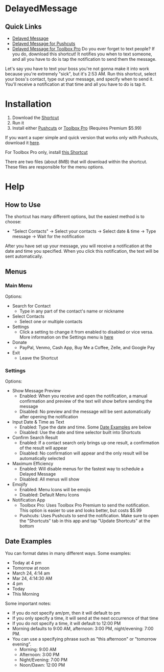 # DelayedMessage
## Quick Links
* [Delayed Message](https://www.icloud.com/shortcuts/a91f4891084f48b59a66a48e5243be5e)
* [Delayed Message for Pushcuts](https://www.icloud.com/shortcuts/26792b7454d048d8a25e57c7ec34e76f)
* [Delayed Message for Toolbox Pro](https://www.icloud.com/shortcuts/ee4c915fb09c4d0f9dcb407656600240)
Do you ever forget to text people? If you do, download this shortcut! It notifies you when to text someone, and all you have to do is tap the notification to send them the message.

Let's say you have to text your boss you're not gonna make it into work because you're extremely "sick", but it's 2:53 AM. Run this shortcut, select your boss's contact, type out your message, and specify when to send it. You'll receive a notification at that time and all you have to do is tap it.

# Installation
1. Download the [Shortcut](https://www.icloud.com/shortcuts/a91f4891084f48b59a66a48e5243be5e)
2. Run it
3. Install either [Pushcuts](https://apps.apple.com/us/app/pushcut-shortcuts-automation/id1450936447?uo=4) or [Toolbox Pro](https://apps.apple.com/us/app/toolbox-pro-for-shortcuts/id1476205977?uo=4) (Requires Premium $5.99)

If you want a super simple and quick version that works only with Pushcuts, download it [here](https://www.icloud.com/shortcuts/26792b7454d048d8a25e57c7ec34e76f). 

For Toolbox Pro only, install [this Shortcut](https://www.icloud.com/shortcuts/ee4c915fb09c4d0f9dcb407656600240)

There are two files (about 8MB) that will download within the shortcut. These files are responsible for the menu options.

# Help
## How to Use
The shortcut has many different options, but the easiest method is to choose: 
* "Select Contacts" -> Select your contacts -> Select date & time -> Type message -> Wait for the notification

After you have set up your message, you will receive a notification at the date and time you specified. When you click this notification, the text will be sent automatically.

## Menus
### Main Menu
Options: 
* Search for Contact
   * Type in any part of the contact's name or nickname
* Select Contacts
   * Select one or multiple contacts
* Settings
   * Click a setting to change it from enabled to disabled or vice versa. More information on the Settings menu is [here](#Settings)
* Donate
   * PayPal, Venmo, Cash App, Buy Me a Coffee, Zelle, and Google Pay
* Exit
   * Leave the Shortcut
### Settings
Options:
* Show Message Preview
   * Enabled: When you receive and open the notification, a manual confirmation and preview of the text will show before sending the message
   * Disabled: No preview and the message will be sent automatically after opening the notification
* Input Date & Time as Text
   * Enabled: Type the date and time. Some [Date Examples](#Date-Examples) are below
   * Disabled: Use the date and time selector built into Shortcuts
* Confirm Search Result
   * Enabled: If a contact search only brings up one result, a confirmation of the result will appear
   * Disabled: No confirmation will appear and the only result will be automatically selected
* Maximum Efficiency
   * Enabled: Will disable menus for the fastest way to schedule a Delayed Message
   * Disabled: All menus will show
* Emojify
   * Enabled: Menu Icons will be emojis
   * Disabled: Default Menu Icons
* Notification App
   * Toolbox Pro: Uses Toolbox Pro Premium to send the notification. This option is easier to use and looks better, but costs $5.99
   * Pushcuts: Uses Pushcuts to send the notification. Make sure to open the "Shortcuts" tab in this app and tap "Update Shortcuts" at the bottom
## Date Examples
You can format dates in many different ways. Some examples:
* Today at 4 pm
* Tomorrow at noon
* March 24, 4:14 am
* Mar 24, 4:14:30 AM
* 4 pm
* Today
* This Morning

Some important notes:
* If you do not specify am/pm, then it will default to pm
* If you only specify a time, it will send at the next occurrence of that time
* If you do not specify a time, it will default to 12:00 PM
* Morning defaults to 9:00 AM, afternoon: 3:00 PM, night/evening: 7:00 PM.
* You can use a specifying phrase such as "this afternoon" or "tomorrow evening".
   * Morning: 9:00 AM
   * Afternoon: 3:00 PM
   * Night/Evening: 7:00 PM
   * Noon/Dawn: 12:00 PM
